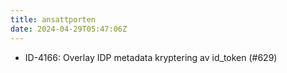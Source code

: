 ```yaml
---
title: ansattporten
date: 2024-04-29T05:47:06Z
---
```

- ID-4166: Overlay IDP metadata kryptering av id_token (#629)

